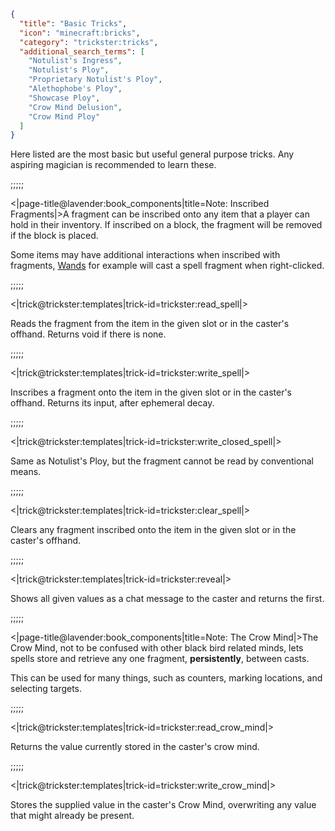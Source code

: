 ```json
{
  "title": "Basic Tricks",
  "icon": "minecraft:bricks",
  "category": "trickster:tricks",
  "additional_search_terms": [
    "Notulist's Ingress",
    "Notulist's Ploy",
    "Proprietary Notulist's Ploy",
    "Alethophobe's Ploy",
    "Showcase Ploy",
    "Crow Mind Delusion",
    "Crow Mind Ploy"
  ]
}
```

Here listed are the most basic but useful general purpose tricks.
Any aspiring magician is recommended to learn these.

;;;;;

<|page-title@lavender:book_components|title=Note: Inscribed Fragments|>A fragment can be inscribed onto any item that a player can hold in their inventory.
If inscribed on a block, the fragment will be removed if the block is placed.


Some items may have additional interactions when inscribed with fragments, 
[Wands](^trickster:items/wand) for example will cast a spell fragment when right-clicked.

;;;;;

<|trick@trickster:templates|trick-id=trickster:read_spell|>

Reads the fragment from the item in the given slot or in the caster's offhand.
Returns void if there is none.

;;;;;

<|trick@trickster:templates|trick-id=trickster:write_spell|>

Inscribes a fragment onto the item in the given slot or in the caster's offhand.
Returns its input, after ephemeral decay.

;;;;;

<|trick@trickster:templates|trick-id=trickster:write_closed_spell|>

Same as Notulist's Ploy, but the fragment cannot be read by conventional means.

;;;;;

<|trick@trickster:templates|trick-id=trickster:clear_spell|>

Clears any fragment inscribed onto the item in the given slot or in the caster's offhand.

;;;;;

<|trick@trickster:templates|trick-id=trickster:reveal|>

Shows all given values as a chat message to the caster and returns the first.

;;;;;

<|page-title@lavender:book_components|title=Note: The Crow Mind|>The Crow Mind, not to be confused with other black bird related minds, 
lets spells store and retrieve any one fragment, **persistently**, between casts.


This can be used for many things, such as counters, 
marking locations, and selecting targets.

;;;;;

<|trick@trickster:templates|trick-id=trickster:read_crow_mind|>

Returns the value currently stored in the caster's crow mind.

;;;;;

<|trick@trickster:templates|trick-id=trickster:write_crow_mind|>

Stores the supplied value in the caster's Crow Mind, overwriting any value that might already be present.
